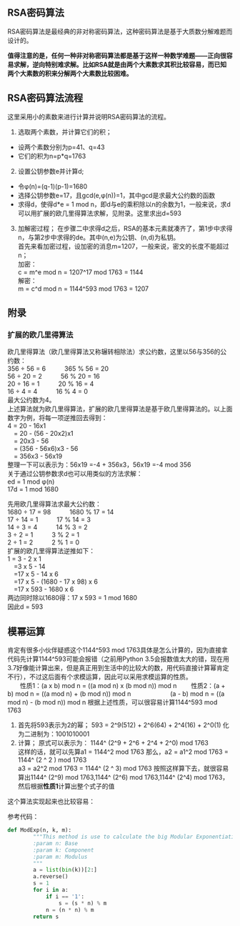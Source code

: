 ## RSA密码算法

RSA密码算法是最经典的非对称密码算法，这种密码算法是基于大质数分解难题而设计的。

**值得注意的是，任何一种非对称密码算法都是基于这样一种数学难题——正向很容易求解，逆向特别难求解。比如RSA就是由两个大素数求其积比较容易，而已知两个大素数的积来分解两个大素数比较困难。**

## RSA密码算法流程

这里采用小的素数来进行计算并说明RSA密码算法的流程。

1. 选取两个素数，并计算它们的积；  

- 设两个素数分别为p=41、q=43
- 它们的积为n=p*q=1763

2. 设置公钥参数e并计算d;

- 令φ(n)=(q-1)(p-1)=1680  
- 选择公钥参数e=17，且gcd(e,φ(n))=1，其中gcd是求最大公约数的函数
- 求得d，使得d*e = 1 mod n，即d与e的乘积除以n的余数为1，一般来说，求d可以用扩展的欧几里得算法求解，见附录。这里求出d=593  

3. 加解密过程；
在步骤二中求得d之后，RSA的基本元素就凑齐了，第1步中求得n，与第2步中求得的de。其中(n,e)为公钥、(n,d)为私钥。  
首先来看加密过程，设加密的消息m=1207，一般来说，密文的长度不能超过n；  
加密：  
c = m^e mod n = 1207^17 mod 1763 = 1144  
解密：  
m = c^d mod n = 1144^593 mod 1763 = 1207  

## 附录

### 扩展的欧几里得算法

欧几里得算法（欧几里得算法又称辗转相除法）求公约数，这里以56与356的公约数：  
356 ÷ 56 = 6&emsp;&emsp;&emsp;365 % 56 = 20  
56 ÷ 20 = 2&emsp;&emsp;&emsp;56 % 20 = 16  
20 ÷ 16 = 1&emsp;&emsp;&emsp;20 % 16 = 4  
16 ÷ 4 = 4&emsp;&emsp;&emsp;16 % 4 = 0  
最大公约数为4。  
上述算法就为欧几里得算法，扩展的欧几里得算法是基于欧几里得算法的。以上面数字为例，将每一项逆推回去得到：  
4 = 20 - 16x1  
&emsp;= 20 - (56 - 20x2)x1  
&emsp;= 20x3 - 56  
&emsp;= (356 - 56x6)x3 - 56  
&emsp;= 356x3 - 56x19  
整理一下可以表示为：56x19 =-4 + 356x3，56x19 =-4 mod 356  
关于通过公钥参数求d也可以用类似的方法求解：  
ed = 1 mod φ(n)  
17d = 1 mod 1680

先用欧几里得算法求最大公约数：  
1680 ÷ 17 = 98&emsp;&emsp;&emsp;1680 % 17 = 14  
17 ÷ 14 = 1&emsp;&emsp;&emsp;17 % 14 = 3  
14 ÷ 3 = 4&emsp;&emsp;&emsp;14 % 3 = 2  
3 ÷ 2 = 1&emsp;&emsp;&emsp;3 % 2 = 1  
2 ÷ 1 = 2&emsp;&emsp;&emsp;2 % 1 = 0  
扩展的欧几里得算法逆推如下：  
1 = 3 - 2 x 1  
&emsp;=3 x 5 - 14  
&emsp;=17 x 5 - 14 x 6  
&emsp;=17 x 5 - (1680 - 17 x 98) x 6  
&emsp;=17 x 593 - 1680 x 6  
两边同时除以1680得：17 x 593 = 1 mod 1680  
因此d = 593  
## 模幂运算
肯定有很多小伙伴疑惑这个1144^593 mod 1763具体是怎么计算的，因为直接拿代码先计算1144^593可能会报错（之前用Python 3.5会报数值太大的错，现在用3.7好像能计算出来，但是真正用到生活中的比较大的数，用代码直接计算幂肯定不行），不过这后面有个求模运算，因此可以采用求模运算的性质。  
&emsp;&emsp;性质1：(a x b) mod n = ((a mod n) x (b mod n)) mod n
&emsp;&emsp;性质2：(a + b) mod n = ((a mod n) + (b mod n)) mod n
&emsp;&emsp;&emsp;&emsp;&emsp;&emsp;(a - b) mod n = ((a mod n) - (b mod n)) mod n
根据上述性质，可以很容易计算1144^593 mod 1763  

1. 首先将593表示为2的幂；
   593 = 2^9(512) + 2^6(64) + 2^4(16) + 2^0(1)
   化为二进制为：1001010001
2. 计算；
   原式可以表示为： 1144^ (2^9 + 2^6 + 2^4 + 2^0) mod 1763  
   这样的话，就可以先算a1 = 1144^2 mod 1763
   那么，a2 = a1^2 mod 1763 = 1144^ (2 ^ 2 ) mod 1763  
        a3 = a2^2 mod 1763 = 1144^ (2 ^ 3) mod 1763
    按照这样算下去，就很容易算出1144^ (2^9) mod 1763,1144^ (2^6) mod 1763,1144^ (2^4) mod 1763，然后根据**性质1**计算出整个式子的值

这个算法实现起来也比较容易：

参考代码：  

```python
def ModExp(n, k, m):
        """This method is use to calculate the big Modular Exponentiation
        :param n: Base
        :param k: Component
        :param m: Modulus
        """
        a = list(bin(k))[2:]
        a.reverse()
        s = 1
        for i in a:
            if i == '1':
                s = (s * n) % m
            n = (n * n) % m
        return s
```